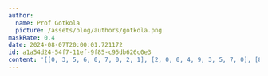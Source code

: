 ```yaml
---
author:
  name: Prof Gotkola
  picture: /assets/blog/authors/gotkola.png
maskRate: 0.4
date: 2024-08-07T20:00:01.721172
id: a1a54d24-54f7-11ef-9f85-c95db626c0e3
content: '[[0, 3, 5, 6, 0, 7, 0, 2, 1], [2, 0, 0, 4, 9, 3, 5, 7, 0], [8, 9, 7, 1, 5, 2, 3, 4, 6], [6, 1, 9, 8, 0, 0, 7, 0, 0], [0, 2, 3, 5, 0, 1, 4, 0, 9], [0, 8, 4, 0, 7, 9, 6, 0, 2], [9, 0, 6, 0, 0, 0, 8, 0, 0], [0, 0, 8, 7, 3, 0, 0, 9, 0], [0, 5, 0, 9, 0, 8, 0, 0, 7]]'
---
```

